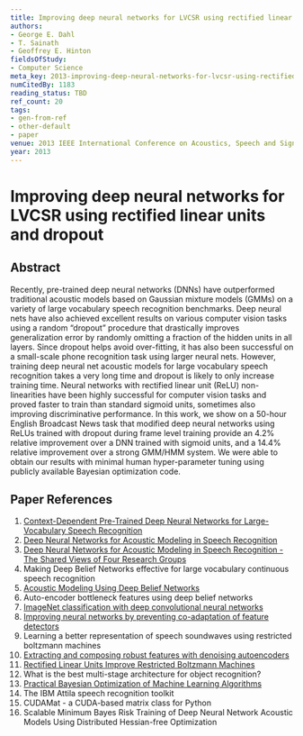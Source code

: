 ```yaml
---
title: Improving deep neural networks for LVCSR using rectified linear units and dropout
authors:
- George E. Dahl
- T. Sainath
- Geoffrey E. Hinton
fieldsOfStudy:
- Computer Science
meta_key: 2013-improving-deep-neural-networks-for-lvcsr-using-rectified-linear-units-and-dropout
numCitedBy: 1183
reading_status: TBD
ref_count: 20
tags:
- gen-from-ref
- other-default
- paper
venue: 2013 IEEE International Conference on Acoustics, Speech and Signal Processing
year: 2013
---
```


# Improving deep neural networks for LVCSR using rectified linear units and dropout

## Abstract

Recently, pre-trained deep neural networks (DNNs) have outperformed traditional acoustic models based on Gaussian mixture models (GMMs) on a variety of large vocabulary speech recognition benchmarks. Deep neural nets have also achieved excellent results on various computer vision tasks using a random “dropout” procedure that drastically improves generalization error by randomly omitting a fraction of the hidden units in all layers. Since dropout helps avoid over-fitting, it has also been successful on a small-scale phone recognition task using larger neural nets. However, training deep neural net acoustic models for large vocabulary speech recognition takes a very long time and dropout is likely to only increase training time. Neural networks with rectified linear unit (ReLU) non-linearities have been highly successful for computer vision tasks and proved faster to train than standard sigmoid units, sometimes also improving discriminative performance. In this work, we show on a 50-hour English Broadcast News task that modified deep neural networks using ReLUs trained with dropout during frame level training provide an 4.2% relative improvement over a DNN trained with sigmoid units, and a 14.4% relative improvement over a strong GMM/HMM system. We were able to obtain our results with minimal human hyper-parameter tuning using publicly available Bayesian optimization code.

## Paper References

1. [Context-Dependent Pre-Trained Deep Neural Networks for Large-Vocabulary Speech Recognition](2012-context-dependent-pre-trained-deep-neural-networks-for-large-vocabulary-speech-recognition)
2. [Deep Neural Networks for Acoustic Modeling in Speech Recognition](2012-deep-neural-networks-for-acoustic-modeling-in-speech-recognition)
3. [Deep Neural Networks for Acoustic Modeling in Speech Recognition - The Shared Views of Four Research Groups](2012-deep-neural-networks-for-acoustic-modeling-in-speech-recognition-the-shared-views-of-four-research-groups)
4. Making Deep Belief Networks effective for large vocabulary continuous speech recognition
5. [Acoustic Modeling Using Deep Belief Networks](2012-acoustic-modeling-using-deep-belief-networks)
6. Auto-encoder bottleneck features using deep belief networks
7. [ImageNet classification with deep convolutional neural networks](2012-imagenet-classification-with-deep-convolutional-neural-networks)
8. [Improving neural networks by preventing co-adaptation of feature detectors](2012-improving-neural-networks-by-preventing-co-adaptation-of-feature-detectors)
9. Learning a better representation of speech soundwaves using restricted boltzmann machines
10. [Extracting and composing robust features with denoising autoencoders](2008-extracting-and-composing-robust-features-with-denoising-autoencoders)
11. [Rectified Linear Units Improve Restricted Boltzmann Machines](2010-rectified-linear-units-improve-restricted-boltzmann-machines)
12. What is the best multi-stage architecture for object recognition?
13. [Practical Bayesian Optimization of Machine Learning Algorithms](2012-practical-bayesian-optimization-of-machine-learning-algorithms)
14. The IBM Attila speech recognition toolkit
15. CUDAMat - a CUDA-based matrix class for Python
16. Scalable Minimum Bayes Risk Training of Deep Neural Network Acoustic Models Using Distributed Hessian-free Optimization
